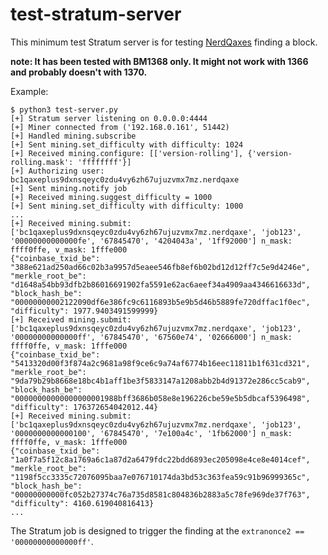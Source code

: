 # test-stratum-server

This minimum test Stratum server is for testing [NerdQaxes](https://github.com/shufps/qaxe) finding a block.

**note: It has been tested with BM1368 only. It might not work with 1366 and probably doesn't with 1370.**

Example:
```
$ python3 test-server.py 
[+] Stratum server listening on 0.0.0.0:4444
[+] Miner connected from ('192.168.0.161', 51442)
[+] Handled mining.subscribe
[+] Sent mining.set_difficulty with difficulty: 1024
[+] Received mining.configure: [['version-rolling'], {'version-rolling.mask': 'ffffffff'}]
[+] Authorizing user: bc1qaxeplus9dxnsqeyc0zdu4vy6zh67ujuzvmx7mz.nerdqaxe
[+] Sent mining.notify job
[+] Received mining.suggest_difficulty = 1000
[+] Sent mining.set_difficulty with difficulty: 1000
...
[+] Received mining.submit: ['bc1qaxeplus9dxnsqeyc0zdu4vy6zh67ujuzvmx7mz.nerdqaxe', 'job123', '00000000000000fe', '67845470', '4204043a', '1ff92000'] n_mask: ffff0ffe, v_mask: 1fffe000
{"coinbase_txid_be": "388e621ad250ad66c02b3a9957d5eaee546fb8ef6b02bd12d12ff7c5e9d4246e", "merkle_root_be": "d1648a54bb93dfb2b86016691902fa5591e62ac6aeef34a4909aa4346616633d", "block_hash_be": "00000000002122090df6e386fc9c6116893b5e9b5d46b5889fe720dffac1f0ec", "difficulty": 1977.9403491599999}
[+] Received mining.submit: ['bc1qaxeplus9dxnsqeyc0zdu4vy6zh67ujuzvmx7mz.nerdqaxe', 'job123', '00000000000000ff', '67845470', '67560e74', '02666000'] n_mask: ffff0ffe, v_mask: 1fffe000
{"coinbase_txid_be": "5413320d00f3f874a2c9681a98f9ce6c9a74af6774b16eec11811b1f631cd321", "merkle_root_be": "9da79b29b8668e18bc4b1aff1be3f5833147a1208abb2b4d91372e286cc5cab9", "block_hash_be": "00000000000000000001988bff3686b058e8e196226cbe59e5b5dbcaf5396498", "difficulty": 176372654042012.44}
[+] Received mining.submit: ['bc1qaxeplus9dxnsqeyc0zdu4vy6zh67ujuzvmx7mz.nerdqaxe', 'job123', '0000000000000100', '67845470', '7e100a4c', '1fb62000'] n_mask: ffff0ffe, v_mask: 1fffe000
{"coinbase_txid_be": "1a0f7a5f12c8a1769a6c1a87d2a6479fdc22bdd6893ec205098e4ce8e4014cef", "merkle_root_be": "1198f5cc3335c72076095baa7e076710174da3bd53c363fea59c91b96999365c", "block_hash_be": "00000000000fc052b27374c76a735d8581c804836b2883a5c78fe969de37f763", "difficulty": 4160.619040816413}
...
```

The Stratum job is designed to trigger the finding at the `extranonce2 == '00000000000000ff'`.


